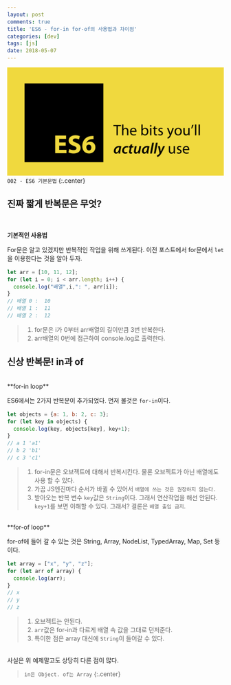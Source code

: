 ```yaml
---
layout: post
comments: true
title: 'ES6 - for-in for-of의 사용법과 차이점'
categories: [dev]
tags: [js]
date: 2018-05-07
---
```

![headerimg](/assets/img/subcate/ecma.png)
`002 - ES6 기본문법`
{:.center}

## 진짜 짧게 반복문은 무엇?
<br>

**기본적인 사용법**

For문은 알고 있겠지만 반복적인 작업을 위해 쓰게된다. 
이전 포스트에서 for문에서 `let`을 이용한다는 것을 알아 두자.

~~~javascript
let arr = [10, 11, 12];
for (let i = 0; i < arr.length; i++) {
  console.log("배열",i,": ", arr[i]);
}
// 배열 0 :  10
// 배열 1 :  11
// 배열 2 :  12
~~~
>1. for문은 i가 0부터 arr배열의 길이만큼 3번 반복한다.
>2. arr배열의 0번에 접근하여 console.log로 출력한다.


## 신상 반복문! in과 of

<br>
**for-in loop**

ES6에서는 2가지 반복문이 추가되었다. 먼저 볼것은 `for-in`이다.

~~~javascript
let objects = {a: 1, b: 2, c: 3};
for (let key in objects) {
  console.log(key, objects[key], key+1);
}
// a 1 'a1'
// b 2 'b1'
// c 3 'c1'
~~~
>1. for-in문은 오브젝트에 대해서 반복시킨다. 물론 오브젝트가 아닌 배열에도 사용 할 수 있다.
>2. 가끔 JS엔진마다 순서가 바뀔 수 있어서 `배열에 쓰는 것은 권장하지 않는다.`
>3. 받아오는 반복 변수 `key`값은 `String`이다. 그래서 연산작업을 해선 안된다.
>`key+1`를 보면 이해할 수 있다. 그래서? 결론은 `배열 출입 금지`.

<br>
**for-of loop**

for-of에 들어 갈 수 있는 것은 String, Array, NodeList, TypedArray, Map, Set 등이다.

~~~javascript
let array = ["x", "y", "z"];
for (let arr of array) {
  console.log(arr);
}
// x
// y
// z
~~~

>1. 오브젝트는 안된다.
>2. `arr`값은 for-in과 다르게 배열 속 값을 그대로 던저준다.
>3. 특이한 점은 array 대신에 `String`이 들어갈 수 있다.

<br>
사실은 위 예제말고도 상당히 다른 점이 많다.

>`in은 Object. of는 Array`
{:.center}